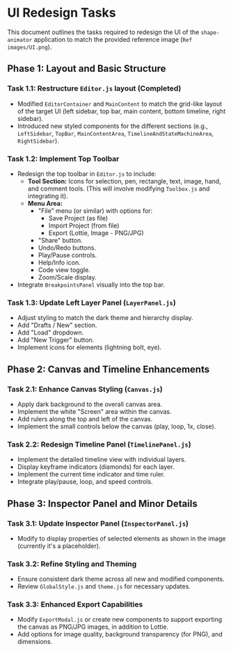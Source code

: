 # UI Redesign Tasks

This document outlines the tasks required to redesign the UI of the `shape-animator` application to match the provided reference image (`Ref images/UI.png`).

## Phase 1: Layout and Basic Structure

### Task 1.1: Restructure `Editor.js` layout (Completed)
- Modified `EditorContainer` and `MainContent` to match the grid-like layout of the target UI (left sidebar, top bar, main content, bottom timeline, right sidebar).
- Introduced new styled components for the different sections (e.g., `LeftSidebar`, `TopBar`, `MainContentArea`, `TimelineAndStateMachineArea`, `RightSidebar`).

### Task 1.2: Implement Top Toolbar
- Redesign the top toolbar in `Editor.js` to include:
    - **Tool Section:** Icons for selection, pen, rectangle, text, image, hand, and comment tools. (This will involve modifying `Toolbox.js` and integrating it).
    - **Menu Area:**
        - "File" menu (or similar) with options for:
            - Save Project (as file)
            - Import Project (from file)
            - Export (Lottie, Image - PNG/JPG)
        - "Share" button.
        - Undo/Redo buttons.
        - Play/Pause controls.
        - Help/Info icon.
        - Code view toggle.
        - Zoom/Scale display.
- Integrate `BreakpointsPanel` visually into the top bar.

### Task 1.3: Update Left Layer Panel (`LayerPanel.js`)
- Adjust styling to match the dark theme and hierarchy display.
- Add "Drafts / New" section.
- Add "Load" dropdown.
- Add "New Trigger" button.
- Implement icons for elements (lightning bolt, eye).

## Phase 2: Canvas and Timeline Enhancements

### Task 2.1: Enhance Canvas Styling (`Canvas.js`)
- Apply dark background to the overall canvas area.
- Implement the white "Screen" area within the canvas.
- Add rulers along the top and left of the canvas.
- Implement the small controls below the canvas (play, loop, 1x, close).

### Task 2.2: Redesign Timeline Panel (`TimelinePanel.js`)
- Implement the detailed timeline view with individual layers.
- Display keyframe indicators (diamonds) for each layer.
- Implement the current time indicator and time ruler.
- Integrate play/pause, loop, and speed controls.

## Phase 3: Inspector Panel and Minor Details

### Task 3.1: Update Inspector Panel (`InspectorPanel.js`)
- Modify to display properties of selected elements as shown in the image (currently it's a placeholder).

### Task 3.2: Refine Styling and Theming
- Ensure consistent dark theme across all new and modified components.
- Review `GlobalStyle.js` and `theme.js` for necessary updates.

### Task 3.3: Enhanced Export Capabilities
- Modify `ExportModal.js` or create new components to support exporting the canvas as PNG/JPG images, in addition to Lottie.
- Add options for image quality, background transparency (for PNG), and dimensions.